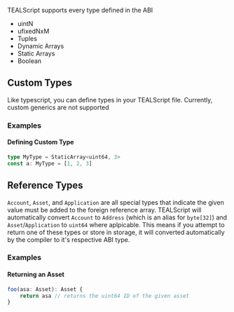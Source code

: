 TEALScript supports every type defined in the ABI

* uintN
* ufixedNxM
* Tuples
* Dynamic Arrays
* Static Arrays
* Boolean

## Custom Types

Like typescript, you can define types in your TEALScript file. Currently, custom generics are not supported

### Examples

#### Defining Custom Type
```ts
type MyType = StaticArray<uint64, 3>
const a: MyType = [1, 2, 3]
```

## Reference Types

`Account`, `Asset`, and `Application` are all special types that indicate the given value must be added to the foreign reference array. TEALScript will automatically convert `Account` to `Address` (which is an alias for `byte[32]`) and `Asset`/`Application` to `uint64` where aplpicable. This means if you attempt to return one of these types or store in storage, it will converted automatically by the compiler to it's respective ABI type.

### Examples

#### Returning an Asset
```ts
foo(asa: Asset): Asset {
    return asa // returns the uint64 ID of the given asset
}
```
